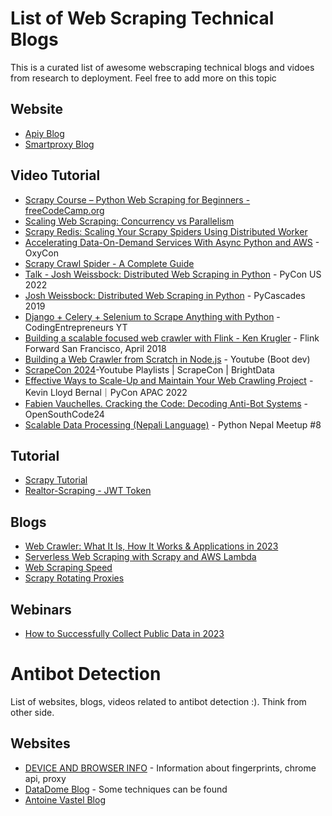 # List of Web Scraping Technical Blogs

This is a curated list of awesome webscraping technical blogs and vidoes from research to deployment.
Feel free to add more on this topic

## Website 
* [Apiy Blog](https://blog.apify.com/)
* [Smartproxy Blog](https://smartproxy.com/blog)
## Video Tutorial
* [Scrapy Course – Python Web Scraping for Beginners - freeCodeCamp.org](https://www.youtube.com/watch?v=mBoX_JCKZTE)
* [Scaling Web Scraping: Concurrency vs Parallelism](https://www.youtube.com/watch?v=zyil8asDCwk)
* [Scrapy Redis: Scaling Your Scrapy Spiders Using Distributed Worker](https://www.youtube.com/watch?v=ZoosqkROKOI)
* [Accelerating Data-On-Demand Services With Async Python and AWS](https://www.youtube.com/watch?v=9_K2UxEk0NA) - OxyCon
* [Scrapy Crawl Spider - A Complete Guide](https://www.youtube.com/watch?v=MaPyt6dpnVY)
* [Talk - Josh Weissbock: Distributed Web Scraping in Python](https://www.youtube.com/watch?v=eVdHmaE3tSM) - PyCon US 2022
* [Josh Weissbock: Distributed Web Scraping in Python](https://www.youtube.com/watch?v=rqptf1Z1NBU) - PyCascades 2019
* [Django + Celery + Selenium to Scrape Anything with Python](https://www.youtube.com/watch?v=rfM3Jli81fU) - CodingEntrepreneurs YT
* [Building a scalable focused web crawler with Flink - Ken Krugler](https://www.youtube.com/watch?v=yh4JKpSfHkA) - Flink Forward San Francisco, April 2018
* [Building a Web Crawler from Scratch in Node.js](https://www.youtube.com/watch?v=C0pXaNchNTA) - Youtube (Boot dev)
* [ScrapeCon 2024](https://www.youtube.com/playlist?list=PLFgLa9oxPE0fPLJtTD1G-G9ZSEf_MS2eh)-Youtube Playlists | ScrapeCon | BrightData
* [Effective Ways to Scale-Up and Maintain Your Web Crawling Project](https://www.youtube.com/watch?v=pLucY2PoSts) - Kevin Lloyd Bernal｜PyCon APAC 2022
* [Fabien Vauchelles. Cracking the Code: Decoding Anti-Bot Systems](https://www.youtube.com/watch?v=qEbIMYZ_eM4) - OpenSouthCode24 
* [Scalable Data Processing (Nepali Language)](https://www.youtube.com/watch?v=2qc9gkjtzS8) - Python Nepal Meetup #8
## Tutorial
* [Scrapy Tutorial](https://docs.scrapy.org/en/latest/intro/tutorial.html)
* [Realtor-Scraping - JWT Token ](https://www.youtube.com/watch?v=jjCY1_zg8XI)

## Blogs
* [Web Crawler: What It Is, How It Works & Applications in 2023](https://research.aimultiple.com/web-crawler/)
* [Serverless Web Scraping with Scrapy and AWS Lambda](https://oxylabs.io/blog/scrapy-aws-lambda)
* [Web Scraping Speed](https://scrapfly.io/blog/web-scraping-speed/)
* [Scrapy Rotating Proxies](https://scrapeops.io/python-scrapy-playbook/scrapy-rotating-proxy-guide/)

## Webinars
* [How to Successfully Collect Public Data in 2023](https://www.youtube.com/watch?v=EERwCHI09z0)



# Antibot Detection
List of websites, blogs, videos related to antibot detection :). Think from other side.
## Websites
* [DEVICE AND BROWSER INFO](https://deviceandbrowserinfo.com/) - Information about fingerprints, chrome api, proxy
* [DataDome Blog](https://datadome.co/blog/) - Some techniques can be found
* [Antoine Vastel Blog](https://antoinevastel.com/)
